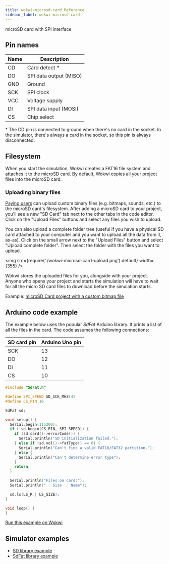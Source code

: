 ```yaml
---
title: wokwi-microsd-card Reference
sidebar_label: wokwi-microsd-card
---
```


microSD card with SPI interface

<wokwi-microsd-card />

## Pin names

| Name | Description            |
| ---- | ---------------------- |
| CD   | Card detect \*         |
| DO   | SPI data output (MISO) |
| GND  | Ground                 |
| SCK  | SPI clock              |
| VCC  | Voltage supply         |
| DI   | SPI data input (MOSI)  |
| CS   | Chip select            |

\* The CD pin is connected to ground when there's no card in the socket. In the simulator, there's always a card in the socket, so this pin is always disconnected.

## Filesystem

When you start the simulation, Wokwi creates a FAT16 file system and attaches it to the microSD card. By default, Wokwi copies all your project files into the microSD card.

### Uploading binary files

[Paying users](https://wokwi.com/pricing?ref=docs_sdcard) can upload custom binary files (e.g. bitmaps, sounds, etc.) to the microSD card's filesystem. After adding a microSD card to your project, you'll see a new "SD Card" tab next to the other tabs in the code editor. Click on the "Upload Files" buttons and select any files you wish to upload.

You can also upload a complete folder tree (useful if you have a physical SD card attached to your computer and you want to upload all the data from it, as-as). Click on the small arrow next to the "Upload Files" button and select "Upload complete folder". Then select the folder with the files you want to upload.

<img src={require('./wokwi-microsd-card-upload.png').default} width={355} />

Wokwi stores the uploaded files for you, alongside with your project. Anyone who opens your project and starts the simulation will have to wait for all the micro SD card files to download before the simulation starts.

Example: [microSD Card project with a custom bitmap file](https://wokwi.com/projects/319810932695892564)

## Arduino code example

The example below uses the popular _SdFat_ Arduino library. It prints a list of all the files in the card. The code assumes the following connections:

| SD card pin | Arduino Uno pin |
| ----------- | --------------- |
| SCK         | 13              |
| DO          | 12              |
| DI          | 11              |
| CS          | 10              |

```cpp
#include "SdFat.h"

#define SPI_SPEED SD_SCK_MHZ(4)
#define CS_PIN 10

SdFat sd;

void setup() {
  Serial.begin(115200);
  if (!sd.begin(CS_PIN, SPI_SPEED)) {
    if (sd.card()->errorCode()) {
      Serial.println("SD initialization failed.");
    } else if (sd.vol()->fatType() == 0) {
      Serial.println("Can't find a valid FAT16/FAT32 partition.");
    } else {
      Serial.println("Can't determine error type");
    }
    return;
  }

  Serial.println("Files on card:");
  Serial.println("   Size    Name");

  sd.ls(LS_R | LS_SIZE);
}

void loop() {
}
```

[Run this example on Wokwi](https://wokwi.com/projects/310692660849410626)

## Simulator examples

- [SD library example](https://wokwi.com/projects/310542489623724609)
- [SdFat library example](https://wokwi.com/projects/310692660849410626)
